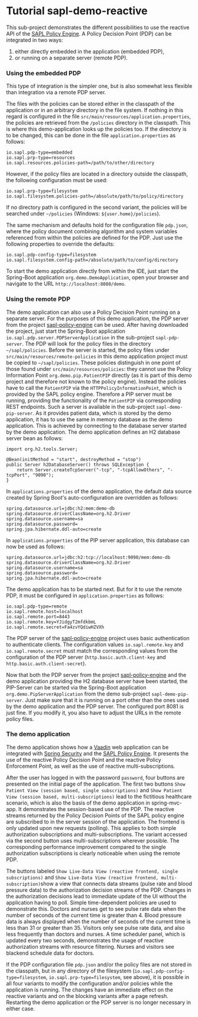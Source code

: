 # Tutorial sapl-demo-reactive

This sub-project demonstrates the different possibilities to use the reactive API of the
[SAPL Policy Engine](https://github.com/heutelbeck/sapl-policy-engine).
A Policy Decision Point (PDP) can be integrated in two ways:
1) either directly embedded in the application (embedded PDP),
2) or running on a separate server (remote PDP).

### Using the embedded PDP
This type of integration is the simpler one, but is also somewhat less flexible than integration via a remote
PDP server.

The files with the policies can be stored either in the classpath of the application or in an arbitrary directory
in the file system. If nothing in this regard is configured in the file `src/main/resources/application.properties`,
the policies are retrieved from the `/policies` directory in the classpath. This is where this demo-application looks
up the policies too. If the directory is to be changed, this can be done in the file `application.properties` as follows:
```properties
io.sapl.pdp-type=embedded
io.sapl.prp-type=resources
io.sapl.resources.policies-path=/path/to/other/directory
```
However, if the policy files are located in a directory outside the classpath, the following configuration must be used:
```properties
io.sapl.prp-type=filesystem
io.sapl.filesystem.policies-path=/absolute/path/to/policy/directory
```
If no directory path is configured in the second variant, the policies will be searched under `~/policies`
(Windows: `${user.home}/policies`).

The same mechanism and defaults hold for the configuration file `pdp.json`, where the policy document combining algorithm
and system variables referenced from within the policies are defined for the PDP. Just use the following properties to override
the defaults:
```properties
io.sapl.pdp-config-type=filesystem
io.sapl.filesystem.config-path=/absolute/path/to/config/directory
```

To start the demo application directly from within the IDE, just start the Spring-Boot application
`org.demo.DemoApplication`, open your browser and navigate to the URL `http://localhost:8080/demo`.

### Using the remote PDP
The demo application can also use a Policy Decision Point running on a separate server. For the purposes of this demo 
application, the PDP server from the project [sapl-policy-engine](https://github.com/heutelbeck/sapl-policy-engine) can be 
used. After having downloaded the project, just start the Spring-Boot application `io.sapl.pdp.server.PDPServerApplication` 
in the sub-project `sapl-pdp-server`. The PDP will look for the policy files in the directory `~/sapl/policies`. Before the 
server is started, the policy files under `src/main/resources/remote-policies` in this demo application project must be copied 
to `~/sapl/policies`. These policies distinguish in one point of those found under `src/main/resources/policies`: they cannot 
use the Policy Information Point `org.demo.pip.PatientPIP` directly (as it is part of this demo project and therefore not known 
to the policy engine). Instead the policies have to call the `PatientPIP` via the `HTTPPolicyInformationPoint`, which is provided 
by the SAPL policy engine. Therefore a PIP server must be running, providing the functionality of the `PatientPIP` via corresponding
REST endpoints. Such a server is available in the sub-project `sapl-demo-pip-server`. As it provides patient data, which is stored 
by the demo application, it has to use the same in memory database as the demo application. This is achieved by connecting to the 
database server started by the demo application. The demo application defines an H2 database server bean as follows:
```
import org.h2.tools.Server;

@Bean(initMethod = "start", destroyMethod = "stop")
public Server h2DatabaseServer() throws SQLException {
	return Server.createTcpServer("-tcp", "-tcpAllowOthers", "-tcpPort", "9090");
}
```
In `applications.properties` of the demo application, the default data source created by Spring Boot's auto-configuration
are overridden as follows:
```properties
spring.datasource.url=jdbc:h2:mem:demo-db
spring.datasource.driverClassName=org.h2.Driver
spring.datasource.username=sa
spring.datasource.password=
spring.jpa.hibernate.ddl-auto=create
```
In `applications.properties` of the PIP server application, this database can now be used as follows:
```properties
spring.datasource.url=jdbc:h2:tcp://localhost:9090/mem:demo-db
spring.datasource.driverClassName=org.h2.Driver
spring.datasource.username=sa
spring.datasource.password=
spring.jpa.hibernate.ddl-auto=create
```
The demo application has to be started next. But for it to use the remote PDP, it must be configured in `application.properties` 
as follows:
```properties
io.sapl.pdp-type=remote
io.sapl.remote.host=localhost
io.sapl.remote.port=8443
io.sapl.remote.key=YJidgyT2mfdkbmL
io.sapl.remote.secret=Fa4zvYQdiwHZVXh
```
The PDP server of the [sapl-policy-engine](https://github.com/heutelbeck/sapl-policy-engine) project uses basic authentication 
to authenticate clients. The configuration values `io.sapl.remote.key` and `io.sapl.remote.secret` must match the corresponding 
values from the configuration of the PDP server (`http.basic.auth.client-key` and `http.basic.auth.client-secret`).

Now that both the PDP server from the project [sapl-policy-engine](https://github.com/heutelbeck/sapl-policy-engine) and the demo
application providing the H2 database server have been started, the PIP-Server can be started via the Spring-Boot application 
`org.demo.PipServerApplication` from the demo sub-project `sapl-demo-pip-server`. Just make sure that it is running on a port 
other than the ones used by the demo application and the PDP server. The configured port 8081 is just fine. If you modify it, 
you also have to adjust the URLs in the remote policy files.

### The demo application
The demo application shows how a [Vaadin](https://vaadin.com/framework) web application can be integrated with
[Spring Security](https://spring.io/projects/spring-security) and the [SAPL Policy Engine](https://github.com/heutelbeck/sapl-policy-engine).
It presents the use of the reactive Policy Decision Point and the reactive Policy Enforcement Point, as well as the use of reactive
multi-subscriptions.

After the user has logged in with the password `password`, four buttons are presented on the initial page of the application. The first
two buttons `Show Patient View (session based, single subscriptions)` and `Show Patient View (session based, multi-subscriptions)` lead to the 
fictitious healthcare scenario, which is also the basis of the demo application in spring-mvc-app. It demonstrates the session-based use of the 
PDP. The reactive streams returned by the Policy Decision Points of the SAPL policy engine are subscribed to in the server session of the
application. The frontend is only updated upon new requests (polling). This applies to both simple authorization subscriptions and multi-subscriptions. The variant 
accessed via the second button uses multi-subscriptions wherever possible. The corresponding performance improvement compared to the single authorization subscriptions 
is clearly noticeable when using the remote PDP.

The buttons labeled `Show Live-Data View (reactive frontend, single subscriptions)` and `Show Live-Data View (reactive frontend, multi-subscription)`show 
a view that connects data streams (pulse rate and blood pressure data) to the authorization decision streams of the PDP. Changes in the 
authorization decisions lead to immediate update of the UI without the application having to poll. Simple time-dependent policies are used
to demonstrate this. Doctors and nurses get to see pulse rate data when the number of seconds of the current time is greater than 4.
Blood pressure data is always displayed when the number of seconds of the current time is less than 31 or greater than 35. Visitors
only see pulse rate data, and also less frequently than doctors and nurses. A time scheduler panel, which is updated every two seconds, 
demonstrates the usage of reactive authorization streams with resource filtering. Nurses and visitors see blackend schedule data for doctors.

If the PDP configuration file `pdp.json` and/or the policy files are not stored in the classpath, but in any directory of the filesystem
(`io.sapl.pdp-config-type=filesystem`, `io.sapl.prp-type=filesystem`, see above), it is possible in all four variants to modify the 
configuration and/or policies while the application is running. The changes have an immediate effect on the reactive variants and on the
blocking variants after a page refresh. Restarting the demo application or the PDP server is no longer necessary in either case.

